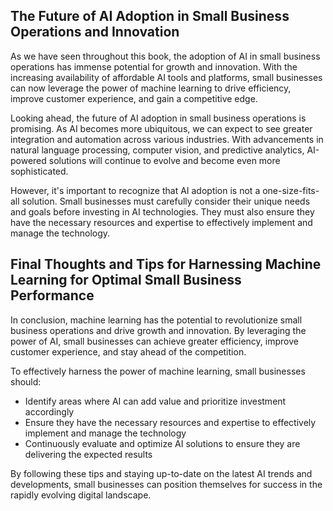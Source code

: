 
The Future of AI Adoption in Small Business Operations and Innovation
---------------------------------------------------------------------

As we have seen throughout this book, the adoption of AI in small business operations has immense potential for growth and innovation. With the increasing availability of affordable AI tools and platforms, small businesses can now leverage the power of machine learning to drive efficiency, improve customer experience, and gain a competitive edge.

Looking ahead, the future of AI adoption in small business operations is promising. As AI becomes more ubiquitous, we can expect to see greater integration and automation across various industries. With advancements in natural language processing, computer vision, and predictive analytics, AI-powered solutions will continue to evolve and become even more sophisticated.

However, it's important to recognize that AI adoption is not a one-size-fits-all solution. Small businesses must carefully consider their unique needs and goals before investing in AI technologies. They must also ensure they have the necessary resources and expertise to effectively implement and manage the technology.

Final Thoughts and Tips for Harnessing Machine Learning for Optimal Small Business Performance
----------------------------------------------------------------------------------------------

In conclusion, machine learning has the potential to revolutionize small business operations and drive growth and innovation. By leveraging the power of AI, small businesses can achieve greater efficiency, improve customer experience, and stay ahead of the competition.

To effectively harness the power of machine learning, small businesses should:

* Identify areas where AI can add value and prioritize investment accordingly
* Ensure they have the necessary resources and expertise to effectively implement and manage the technology
* Continuously evaluate and optimize AI solutions to ensure they are delivering the expected results

By following these tips and staying up-to-date on the latest AI trends and developments, small businesses can position themselves for success in the rapidly evolving digital landscape.
